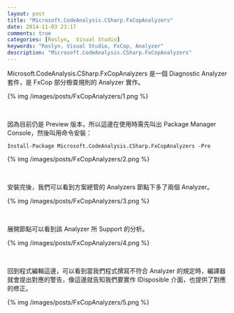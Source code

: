 ```yaml
---
layout: post
title: "Microsoft.CodeAnalysis.CSharp.FxCopAnalyzers"
date: 2014-11-03 23:17
comments: true
categories: [Roslyn,  Visual Studio]
keywords: "Roslyn, Visual Studio, FxCop, Analyzer"
description: "Microsoft.CodeAnalysis.CSharp.FxCopAnalyzers"
---
```


Microsoft.CodeAnalysis.CSharp.FxCopAnalyzers 是一個 Diagnostic Analyzer 套件，是 FxCop 部分檢查規則的 Analyzer 實作。  

{% img /images/posts/FxCopAnalyzers/1.png %}

<br/>


因為目前仍是 Preview 版本，所以這邊在使用時需先叫出 Package Manager Console，然後叫用命令安裝：

    Install-Package Microsoft.CodeAnalysis.CSharp.FxCopAnalyzers -Pre

{% img /images/posts/FxCopAnalyzers/2.png %}

<br/>


安裝完後，我們可以看到方案總管的 Analyzers 節點下多了兩個 Analyzer。  

{% img /images/posts/FxCopAnalyzers/3.png %}

<br/>


展開節點可以看到該 Analyzer 所 Support 的分析。  

{% img /images/posts/FxCopAnalyzers/4.png %}

<br/>


回到程式編輯這邊，可以看到當我們程式撰寫不符合 Analyzer 的規定時，編譯器就會提出對應的警告，像這邊就告知我們要實作 IDisposible 介面，也提供了對應的修正。  

{% img /images/posts/FxCopAnalyzers/5.png %}

<br/>

